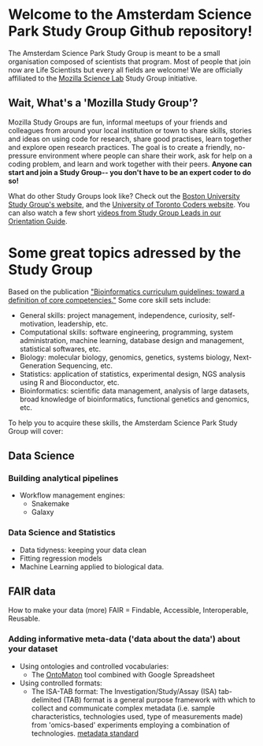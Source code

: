 # Welcome to the Amsterdam Science Park Study Group Github repository!
The Amsterdam Science Park Study Group is meant to be a small organisation composed of scientists that program. Most of people that join now are Life Scientists but every all fields are welcome! We are officially affiliated to the [Mozilla Science Lab](https://www.mozillascience.org/) Study Group initiative. 

## Wait, What's a 'Mozilla Study Group'?

Mozilla Study Groups are fun, informal meetups of your friends and colleagues from around your local institution or town to share skills, stories and ideas on using code for research, share good practises, learn together and explore open research practices. The goal is to create a friendly, no-pressure environment where people can share their work, ask for help on a coding problem, and learn and work together with their peers. **Anyone can start and join a Study Group-- you don't have to be an expert coder to do so!**

What do other Study Groups look like? Check out the [Boston University Study Group's website](http://study.bu.edu/), and the [University of Toronto Coders website](https://uoftcoders.github.io/studyGroup/). You can also watch a few short [videos from Study Group Leads in our Orientation Guide](https://mozillascience.github.io/study-group-orientation/1-about-study-groups.html). 


# Some great topics adressed by the Study Group
Based on the publication ["Bioinformatics curriculum guidelines: toward a definition of core competencies."](https://www.ncbi.nlm.nih.gov/pubmed/24603430)
Some core skill sets include:
*  General skills: project management, independence, curiosity, self-motivation, leadership, etc.
*  Computational skills: software engineering, programming, system administration, machine learning, database design and management, statistical softwares, etc.
*  Biology: molecular biology, genomics, genetics, systems biology, Next-Generation Sequencing, etc.
*  Statistics: application of statistics, experimental design, NGS analysis using R and Bioconductor, etc.
*  Bioinformatics: scientific data management, analysis of large datasets, broad knowledge of bioinformatics, functional genetics and genomics, etc.

To help you to acquire these skills, the Amsterdam Science Park Study Group will cover:

## Data Science

### Building analytical pipelines
* Workflow management engines: 
  * Snakemake
  * Galaxy

### Data Science and Statistics
* Data tidyness: keeping your data clean
* Fitting regression models
* Machine Learning applied to biological data.

## FAIR data
How to make your data (more) FAIR = Findable, Accessible, Interoperable, Reusable. 

### Adding informative meta-data ('data about the data') about your dataset
* Using ontologies and controlled vocabularies: 
  * The [OntoMaton](https://academic.oup.com/bioinformatics/article/29/4/525/198710) tool combined with Google Spreadsheet
* Using controlled formats: 
  * The ISA-TAB format: The Investigation/Study/Assay (ISA) tab-delimited (TAB) format is a general purpose framework with which to collect and communicate complex metadata (i.e. sample characteristics, technologies used, type of measurements made) from 'omics-based' experiments employing a combination of technologies. [metadata standard](http://www.dcc.ac.uk/resources/metadata-standards/isa-tab)

